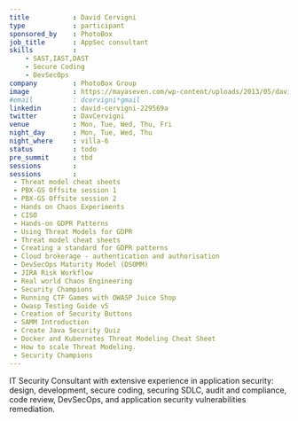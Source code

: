 ```yaml
---
title           : David Cervigni
type            : participant
sponsored_by    : PhotoBox
job_title       : AppSec consultant
skills          :
    - SAST,IAST,DAST
    - Secure Coding
    - DevSecOps
company         : PhotoBox Group
image           : https://mayaseven.com/wp-content/uploads/2013/05/david.jpg
#email          : dcervigni*gmail
linkedin        : david-cervigni-229569a
twitter         : DavCervigni
venue           : Mon, Tue, Wed, Thu, Fri
night_day       : Mon, Tue, Wed, Thu
night_where     : villa-6
status          : todo
pre_summit      : tbd
sessions        :
sessions        :
 - Threat model cheat sheets
 - PBX-GS Offsite session 1
 - PBX-GS Offsite session 2
 - Hands on Chaos Experiments
 - CISO
 - Hands-on GDPR Patterns
 - Using Threat Models for GDPR
 - Threat model cheat sheets
 - Creating a standard for GDPR patterns
 - Cloud brokerage - authentication and authorisation
 - DevSecOps Maturity Model (DSOMM)
 - JIRA Risk Workflow
 - Real world Chaos Engineering
 - Security Champions
 - Running CTF Games with OWASP Juice Shop
 - Owasp Testing Guide v5
 - Creation of Security Buttons
 - SAMM Introduction
 - Create Java Security Quiz
 - Docker and Kubernetes Threat Modeling Cheat Sheet
 - How to scale Threat Modeling.
 - Security Champions
---
```



IT Security Consultant with extensive experience in application security: design, development, secure coding, securing SDLC, audit and compliance, code review, DevSecOps, and application security vulnerabilities remediation.
